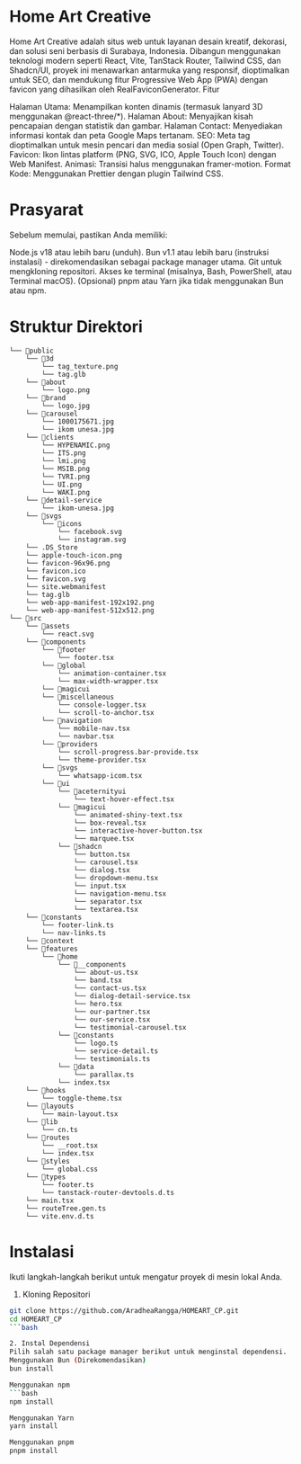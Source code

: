 # Home Art Creative
Home Art Creative adalah situs web untuk layanan desain kreatif, dekorasi, dan solusi seni berbasis di Surabaya, Indonesia. Dibangun menggunakan teknologi modern seperti React, Vite, TanStack Router, Tailwind CSS, dan Shadcn/UI, proyek ini menawarkan antarmuka yang responsif, dioptimalkan untuk SEO, dan mendukung fitur Progressive Web App (PWA) dengan favicon yang dihasilkan oleh RealFaviconGenerator.
Fitur

Halaman Utama: Menampilkan konten dinamis (termasuk lanyard 3D menggunakan @react-three/*).
Halaman About: Menyajikan kisah pencapaian dengan statistik dan gambar.
Halaman Contact: Menyediakan informasi kontak dan peta Google Maps tertanam.
SEO: Meta tag dioptimalkan untuk mesin pencari dan media sosial (Open Graph, Twitter).
Favicon: Ikon lintas platform (PNG, SVG, ICO, Apple Touch Icon) dengan Web Manifest.
Animasi: Transisi halus menggunakan framer-motion.
Format Kode: Menggunakan Prettier dengan plugin Tailwind CSS.

# Prasyarat
Sebelum memulai, pastikan Anda memiliki:

Node.js v18 atau lebih baru (unduh).
Bun v1.1 atau lebih baru (instruksi instalasi) - direkomendasikan sebagai package manager utama.
Git untuk mengkloning repositori.
Akses ke terminal (misalnya, Bash, PowerShell, atau Terminal macOS).
(Opsional) pnpm atau Yarn jika tidak menggunakan Bun atau npm.

# Struktur Direktori
```
└── 📁public
    └── 📁3d
        └── tag_texture.png
        └── tag.glb
    └── 📁about
        └── logo.png
    └── 📁brand
        └── logo.jpg
    └── 📁carousel
        └── 1000175671.jpg
        └── ikom unesa.jpg
    └── 📁clients
        └── HYPENAMIC.png
        └── ITS.png
        └── lmi.png
        └── MSIB.png
        └── TVRI.png
        └── UI.png
        └── WAKI.png
    └── 📁detail-service
        └── ikom-unesa.jpg
    └── 📁svgs
        └── 📁icons
            └── facebook.svg
            └── instagram.svg
    └── .DS_Store
    └── apple-touch-icon.png
    └── favicon-96x96.png
    └── favicon.ico
    └── favicon.svg
    └── site.webmanifest
    └── tag.glb
    └── web-app-manifest-192x192.png
    └── web-app-manifest-512x512.png
└── 📁src
    └── 📁assets
        └── react.svg
    └── 📁components
        └── 📁footer
            └── footer.tsx
        └── 📁global
            └── animation-container.tsx
            └── max-width-wrapper.tsx
        └── 📁magicui
        └── 📁miscellaneous
            └── console-logger.tsx
            └── scroll-to-anchor.tsx
        └── 📁navigation
            └── mobile-nav.tsx
            └── navbar.tsx
        └── 📁providers
            └── scroll-progress.bar-provide.tsx
            └── theme-provider.tsx
        └── 📁svgs
            └── whatsapp-icom.tsx
        └── 📁ui
            └── 📁aceternityui
                └── text-hover-effect.tsx
            └── 📁magicui
                └── animated-shiny-text.tsx
                └── box-reveal.tsx
                └── interactive-hover-button.tsx
                └── marquee.tsx
            └── 📁shadcn
                └── button.tsx
                └── carousel.tsx
                └── dialog.tsx
                └── dropdown-menu.tsx
                └── input.tsx
                └── navigation-menu.tsx
                └── separator.tsx
                └── textarea.tsx
    └── 📁constants
        └── footer-link.ts
        └── nav-links.ts
    └── 📁context
    └── 📁features
        └── 📁home
            └── 📁__components
                └── about-us.tsx
                └── band.tsx
                └── contact-us.tsx
                └── dialog-detail-service.tsx
                └── hero.tsx
                └── our-partner.tsx
                └── our-service.tsx
                └── testimonial-carousel.tsx
            └── 📁constants
                └── logo.ts
                └── service-detail.ts
                └── testimonials.ts
            └── 📁data
                └── parallax.ts
            └── index.tsx
    └── 📁hooks
        └── toggle-theme.tsx
    └── 📁layouts
        └── main-layout.tsx
    └── 📁lib
        └── cn.ts
    └── 📁routes
        └── __root.tsx
        └── index.tsx
    └── 📁styles
        └── global.css
    └── 📁types
        └── footer.ts
        └── tanstack-router-devtools.d.ts
    └── main.tsx
    └── routeTree.gen.ts
    └── vite.env.d.ts
```

# Instalasi
Ikuti langkah-langkah berikut untuk mengatur proyek di mesin lokal Anda.
1. Kloning Repositori
```bash
git clone https://github.com/AradheaRangga/HOMEART_CP.git
cd HOMEART_CP
```bash

2. Instal Dependensi
Pilih salah satu package manager berikut untuk menginstal dependensi.
Menggunakan Bun (Direkomendasikan)
bun install

Menggunakan npm
```bash
npm install
```

```bash
Menggunakan Yarn
yarn install
```

```bash
Menggunakan pnpm
pnpm install
```
